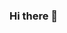 ### Hi there 👋

<!--
**lbrowncoder/lbrowncoder** is a ✨ _special_ ✨ repository because its `README.md` (this file) appears on your GitHub profile.

Here are some ideas to get you started:

- 🔭 I’m currently working on ... becoming a full stack developer.
- 🌱 I’m currently learning ... Python
- 👯 I’m looking to collaborate on ...
- 🤔 I’m looking to learn ... machine learning
- 💬 Ask me about ... anything
- 📫 How to reach me: ... [linked In](https://www.linkedin.com/in/lamara-brown/)
-->
